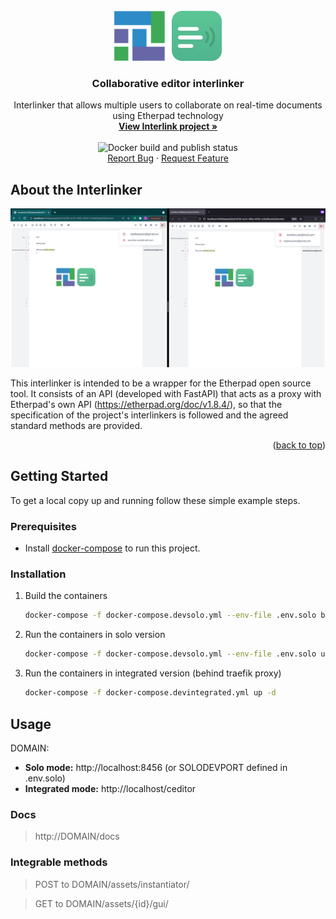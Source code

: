 <div id="top"></div>

<!-- PROJECT LOGO -->
<br />
<div align="center">
  <a href="https://github.com/interlink-project/interlinker-collaborative-editor">
    <img src="images/logo.png" alt="Logo" width="172" height="80">
  </a>

  <h3 align="center">Collaborative editor interlinker</h3>

  <p align="center">
    Interlinker that allows multiple users to collaborate on real-time documents using Etherpad technology
    <br />
    <a href="https://interlink-project.eu/"><strong>View Interlink project »</strong></a>
    <br />
    <br />
    <img src="https://github.com/interlink-project/interlinker-ceditor/actions/workflows/build-and-publish-docker.yml/badge.svg" alt="Docker build and publish status"></img>
    <br />
    <a href="https://github.com/interlink-project/interlinker-ceditor/issues">Report Bug</a>
    ·
    <a href="https://github.com/interlink-project/interlinker-ceditor/issues">Request Feature</a>
  </p>
</div>

<!-- ABOUT THE INTERLINKER -->
## About the Interlinker

![Screen Shot](images/screenshot.png)

This interlinker is intended to be a wrapper for the Etherpad open source tool. It consists of an API (developed with FastAPI) that acts as a proxy with Etherpad's own API (https://etherpad.org/doc/v1.8.4/), so that the specification of the project's interlinkers is followed and the agreed standard methods are provided.

<p align="right">(<a href="#top">back to top</a>)</p>

<!-- GETTING STARTED -->
## Getting Started

To get a local copy up and running follow these simple example steps.

### Prerequisites

* Install [docker-compose](https://docs.docker.com/compose/install/) to run this project.

### Installation

1. Build the containers

   ```sh
   docker-compose -f docker-compose.devsolo.yml --env-file .env.solo build
   ```

1. Run the containers in solo version

   ```sh
   docker-compose -f docker-compose.devsolo.yml --env-file .env.solo up -d
   ```
1. Run the containers in integrated version (behind traefik proxy)

    ```sh
   docker-compose -f docker-compose.devintegrated.yml up -d
   ```

<!-- USAGE EXAMPLES -->
## Usage

DOMAIN:
  * **Solo mode:** http://localhost:8456 (or SOLODEVPORT defined in .env.solo)
  * **Integrated mode:** http://localhost/ceditor

### Docs

>  http://DOMAIN/docs

### Integrable methods

>  POST to DOMAIN/assets/instantiator/ 

>  GET to DOMAIN/assets/{id}/gui/

